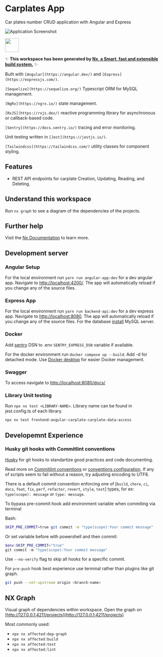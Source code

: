 # Carplates App

Car plates number CRUD application with Angular and Express

![Application Screenshot](./docs/assets/carplates-crud.gif)

<a alt="Nx logo" href="https://nx.dev" target="_blank" rel="noreferrer"><img src="https://raw.githubusercontent.com/nrwl/nx/master/images/nx-logo.png" width="45"></a>

✨ **This workspace has been generated by [Nx, a Smart, fast and extensible build system.](https://nx.dev)** ✨

Built with `[Angular](https://angular.dev/)` and `[Express](https://expressjs.com/)`.

`[Sequelize](https://sequelize.org/)` Typescript ORM for MySQL management.

`[NgRx](https://ngrx.io/)` state management.

`[RxJS](https://rxjs.dev/)` reactive programming library for asynchronous or callback-based code.

`[Sentry](https://docs.sentry.io/)` tracing and error monitoring.

Unit testing written in `[Jest](https://jestjs.io/)`.

`[Tailwindcss](https://tailwindcss.com/)` utility classes for component styling.

## Features

- REST API endpoints for carplate Creation, Updating, Reading, and Deleting.

## Understand this workspace

Run `nx graph` to see a diagram of the dependencies of the projects.

## Further help

Visit the [Nx Documentation](https://nx.dev) to learn more.

## Development server

### Angular Setup

For the local environment run `yarn run angular-app:dev` for a dev angular app. Navigate to [http://localhost:4200/](http://localhost:4200/). The app will automatically reload if you change any of the source files.

### Express App

For the local environment run `yarn run backend-api:dev` for a dev express app. Navigate to [http://localhost:8080](http://localhost:8080/). The app will automatically reload if you change any of the source files. For the database [install](https://dev.mysql.com/downloads/mysql/) MySQL server.

### Docker

Add [sentry](https://sentry.io/) DSN to .env `SENTRY_EXPRESS_DSN` variable if available.

For the docker environment run `docker compose up --build`. Add -d for detached mode. Use [Docker desktop](https://www.docker.com/products/docker-desktop/) for easier Docker management.

### Swagger

To access navigate to [http://localhost:8080/docs/](http://localhost:8080/docs/)

### Library Unit testing

Run `npx nx test <LIBRARY-NAME>`. Library name can be found in jest.config.ts of each library.

```bash
npx nx test frontend-angular-carplate-carplate-data-access
```

## Developemnt Experience

### Husky git hooks with Commitlint conventions

[Husky](https://typicode.github.io/husky/) for git hooks to standartize good practices and code documenting.

Read more on [Commitlint conventions](https://www.npmjs.com/package/@commitlint/config-conventional) or [conventions configuration](https://commitlint.js.org). If any of scripts seem to fail without a reason, try adjusting encoding to UTF8.

There is a default commit convention enforcing one of [`build`, `chore`, `ci`, `docs`, `feat`, `fix`, `perf`, `refactor`, `revert`, `style`, `test`] types, for ex: `type(scope): message` or `type: message`.

To bypass pre-commit hook add environment variable when commiting via terminal

Bash:

```bash
SKIP_PRE_COMMIT=true git commit -m "type(scope):Your commit message"
```

Or set variable before with powershell and then commit:

```powershell
$env:SKIP_PRE_COMMIT="true"
git commit -m "type(scope):Your commit message"
```

Use `--no-verify` flag to skip all hooks for a specific commit.

For `pre-push` hook best experience use terminal rather than plugins like git graph.

```bash
git push --set-upstream origin <branch-name>
```

## NX Graph

Visual graph of dependencies within workspace. Open the graph on [http://127.0.0.1:4211/projects](http://127.0.0.1:4211/projects)

Most commonly used:

- `npx nx affected:dep-graph`
- `npx nx affected:build`
- `npx nx affected:test`
- `npx nx affected:lint`
